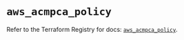 # `aws_acmpca_policy`

Refer to the Terraform Registry for docs: [`aws_acmpca_policy`](https://registry.terraform.io/providers/hashicorp/aws/5.56.0/docs/resources/acmpca_policy).
